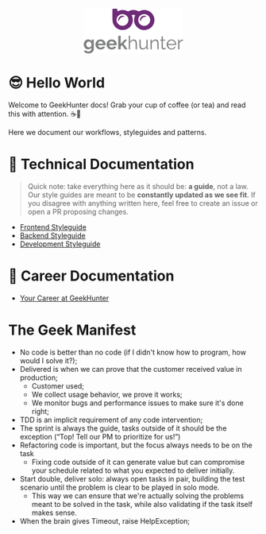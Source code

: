 <p align="center">
  <img alt="logo" src="/docs/logo.png" width="200">
</p>

# 😎 Hello World

Welcome to GeekHunter docs! Grab your cup of coffee (or tea) and read this with attention. ☕🍵

Here we document our workflows, styleguides and patterns.

# :pushpin: Technical Documentation

> Quick note: take everything here as it should be: <b>a guide</b>, not a law. Our style guides are meant to be <b>constantly updated as we see fit</b>. If you disagree with anything written here, feel free to create an issue or open a PR proposing changes.

- [Frontend Styleguide](https://github.com/GeekHunter-Brasil/hello-world/tree/master/frontend-styleguide)
- [Backend Styleguide](https://github.com/GeekHunter-Brasil/hello-world/tree/master/backend-styleguide)
- [Development Styleguide](https://github.com/GeekHunter-Brasil/hello-world/tree/master/development-styleguide)

# :pushpin: Career Documentation

- [Your Career at GeekHunter](https://github.com/GeekHunter-Brasil/hello-world/tree/master/career)

# The Geek Manifest

- No code is better than no code (if I didn't know how to program, how would I solve it?);
- Delivered is when we can prove that the customer received value in production;
  - Customer used;
  - We collect usage behavior, we prove it works;
  - We monitor bugs and performance issues to make sure it's done right;
- TDD is an implicit requirement of any code intervention;
- The sprint is always the guide, tasks outside of it should be the exception (“Top! Tell our PM to prioritize for us!”)
- Refactoring code is important, but the focus always needs to be on the task
  - Fixing code outside of it can generate value but can compromise your schedule related to what you expected to deliver initially.
- Start double, deliver solo: always open tasks in pair, building the test scenario until the problem is clear to be played in solo mode.
  - This way we can ensure that we're actually solving the problems meant to be solved in the task, while also validating if the task itself makes sense.
- When the brain gives Timeout, raise HelpException;

